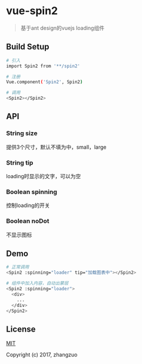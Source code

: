 # vue-spin2

> 基于ant design的vuejs loading组件

## Build Setup

``` bash
# 引入
import Spin2 from '**/spin2'

# 注册
Vue.component('Spin2', Spin2)

# 调用
<Spin2></Spin2>
```

## API

### String size
提供3个尺寸，默认不填为中，small，large

### String tip
loading时显示的文字，可以为空

### Boolean spinning
控制loading的开关

### Boolean noDot
不显示图标

## Demo

``` bash
# 正常调用
<Spin2 :spinning="loader" tip="加载图表中"></Spin2>

# 组件中加入内容，自动出蒙层
<Spin2 :spinning="loader">
  <div>
    ...
  </div>
</Spin2>
```

## License

[MIT](http://opensource.org/licenses/MIT)

Copyright (c) 2017, zhangzuo
